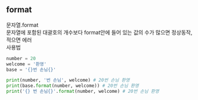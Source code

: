 ## format
문자열.format  
문자열에 포함된 대괄호의 개수보다 format안에 들어 있는 값의 수가 많으면 정상동작, 적으면 에러  
사용법
~~~python  
number = 20  
welcome = '환영'  
base = '{}번 손님{}'  

print(number, '번 손님', welcome) # 20번 손님 환영
print(base.format(number, welcome)) # 20번 손님 환영
print('{} 번 손님{}'.format(number, welcome) # 20번 손님 환영
~~~

## 
